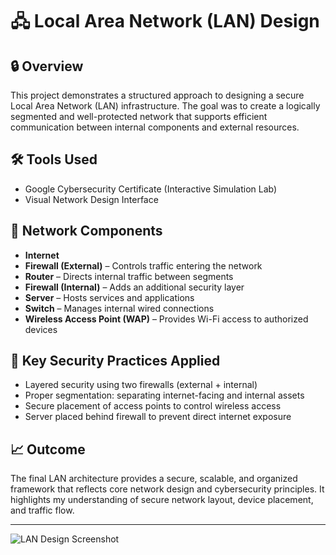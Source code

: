 # 🖧 Local Area Network (LAN) Design

## 🔒 Overview
This project demonstrates a structured approach to designing a secure Local Area Network (LAN) infrastructure. The goal was to create a logically segmented and well-protected network that supports efficient communication between internal components and external resources.

## 🛠️ Tools Used
- Google Cybersecurity Certificate (Interactive Simulation Lab)
- Visual Network Design Interface

## 🧩 Network Components
- **Internet**
- **Firewall (External)** – Controls traffic entering the network
- **Router** – Directs internal traffic between segments
- **Firewall (Internal)** – Adds an additional security layer
- **Server** – Hosts services and applications
- **Switch** – Manages internal wired connections
- **Wireless Access Point (WAP)** – Provides Wi-Fi access to authorized devices

## 🔐 Key Security Practices Applied
- Layered security using two firewalls (external + internal)
- Proper segmentation: separating internet-facing and internal assets
- Secure placement of access points to control wireless access
- Server placed behind firewall to prevent direct internet exposure

## 📈 Outcome
The final LAN architecture provides a secure, scalable, and organized framework that reflects core network design and cybersecurity principles. It highlights my understanding of secure network layout, device placement, and traffic flow.

---

![LAN Design Screenshot](./screenshot.png](https://github.com/i-am-rehan/LAN-Design/blob/main/Screenshot%202025-07-06%20190746.png))
